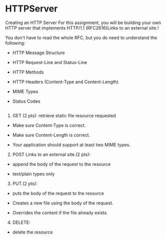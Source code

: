 # HTTPServer

Creating an HTTP Server
For this assignment, you will be building your own HTTP server that implements HTTP/1.1 (RFC2616)Links to an external site.!

You don't have to read the whole RFC, but you do need to understand the following:

- HTTP Message Structure

- HTTP Request-Line and Status-Line

- HTTP Methods

- HTTP Headers (Content-Type and Content-Length)

- MIME Types

- Status Codes

## 
1. GET (2 pts): retrieve static file resource requested

- Make sure Content-Type is correct.

- Make sure Content-Length is correct.

- Your application should support at least two MIME types.

2. POST Links to an external site.(2 pts): 

- append the body of the request to the resource

- text/plain types only

3. PUT.(2 pts): 

- puts the body of the request to the resource

- Creates a new file using the body of the request.

- Overrides the content if the file already exists.

4. DELETE: 

- delete the resource
